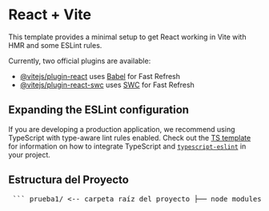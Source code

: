 # React + Vite

This template provides a minimal setup to get React working in Vite with HMR and some ESLint rules.

Currently, two official plugins are available:

- [@vitejs/plugin-react](https://github.com/vitejs/vite-plugin-react/blob/main/packages/plugin-react) uses [Babel](https://babeljs.io/) for Fast Refresh
- [@vitejs/plugin-react-swc](https://github.com/vitejs/vite-plugin-react/blob/main/packages/plugin-react-swc) uses [SWC](https://swc.rs/) for Fast Refresh

## Expanding the ESLint configuration

If you are developing a production application, we recommend using TypeScript with type-aware lint rules enabled. Check out the [TS template](https://github.com/vitejs/vite/tree/main/packages/create-vite/template-react-ts) for information on how to integrate TypeScript and [`typescript-eslint`](https://typescript-eslint.io) in your project.

## Estructura del Proyecto
<pre> ``` prueba1/ <-- carpeta raíz del proyecto ├── node_modules/ <-- dependencias instaladas ├── public/ <-- archivos estáticos, index.html, etc. │ └── vite.svg ├── src/ <-- código fuente │ ├── assets/ <-- imágenes, MP3, SVG, etc. │ ├── components/ <-- componentes reutilizables │ │ ├── BottomNav.jsx <-- barra de navegación inferior │ │ ├── NavItem.jsx <-- ítem individual del menú de navegación │ │ ├── SidebarSettings.jsx <-- sidebar o panel lateral de configuración │ │ ├── UnavailableToast.jsx <-- notificación/alerta si algo no está disponible │ │ ├── WordCard.jsx <-- componente para mostrar tarjetas de palabras │ │ ├── ImageCard.jsx <-- componente para mostrar imágenes con overlays dinámicos │ │ ├── GameCompletedScreen.jsx <-- componente para mostrar pantalla de juego completado │ │ └── ConfirmationModal.jsx <-- componente modal para confirmar si el usuario desea omitir el juego │ ├── pages/ <-- pantallas principales (rutas de la app) │ │ ├── InicioPage.jsx <-- pantalla de bienvenida con botón "EMPEZAR" │ │ ├── HomePage.jsx <-- pantalla principal con estadísticas y acceso a juegos │ │ ├── GamesPage.jsx <-- pantalla de listado de juegos │ │ └── AssociateGame2.jsx <-- juego 2: asociación palabra - imagen (actualizado con componentes nuevos) │ │ └── ListenConnectGame3.jsx <-- juego 3: escuccha - conecta │ │ └── DragFormGame1.jsx <-- juego 1: arrastra - froma oraciones │ ├── App.jsx <-- configuración de rutas y estructura general de la app │ ├── main.jsx <-- punto de entrada que monta la aplicación en el DOM │ ├── index.css <-- estilos globales (fuentes, colores base, etc.) │ └── App.css <-- estilos particulares del componente App (opcional) ├── .gitignore <-- archivos y carpetas que git debe ignorar ├── package.json <-- configuración y dependencias del proyecto ├── vite.config.js <-- configuración de Vite para el entorno de desarrollo └── README.md <-- documentación general del proyecto ``` </pre>

